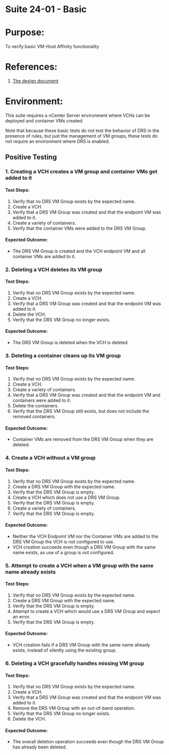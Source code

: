 Suite 24-01 - Basic
===================

# Purpose:
To verify basic VM-Host Affinity functionality

# References:
1. [The design document](../../../doc/design/host-affinity.md)

# Environment:
This suite requires a vCenter Server environment where VCHs can be deployed and container VMs created.

Note that because these basic tests do not test the behavior of DRS in the presence of rules, but just the management of
VM groups, these tests do not require an environment where DRS is enabled.


Positive Testing
----------------

### 1. Creating a VCH creates a VM group and container VMs get added to it

#### Test Steps:
1. Verify that no DRS VM Group exists by the expected name.
2. Create a VCH.
3. Verify that a DRS VM Group was created and that the endpoint VM was added to it.
4. Create a variety of containers.
5. Verify that the container VMs were added to the DRS VM Group.

#### Expected Outcome:
* The DRS VM Group is created and the VCH endpoint VM and all container VMs are added to it.


### 2. Deleting a VCH deletes its VM group

#### Test Steps:
1. Verify that no DRS VM Group exists by the expected name.
2. Create a VCH.
3. Verify that a DRS VM Group was created and that the endpoint VM was added to it.
4. Delete the VCH.
5. Verify that the DRS VM Group no longer exists.

#### Expected Outcome:
* The DRS VM Group is deleted when the VCH is deleted.


### 3. Deleting a container cleans up its VM group

#### Test Steps:
1. Verify that no DRS VM Group exists by the expected name.
2. Create a VCH.
3. Create a variety of containers.
4. Verify that a DRS VM Group was created and that the endpoint VM and containers were added to it.
5. Delete the containers.
6. Verify that the DRS VM Group still exists, but does not include the removed containers.

#### Expected Outcome:
* Container VMs are removed from the DRS VM Group when they are deleted.


### 4. Create a VCH without a VM group

#### Test Steps:
1. Verify that no DRS VM Group exists by the expected name.
2. Create a DRS VM Group with the expected name.
3. Verify that the DRS VM Group is empty.
4. Create a VCH which does not use a DRS VM Group.
5. Verify that the DRS VM Group is empty.
6. Create a variety of containers.
7. Verify that the DRS VM Group is empty.

#### Expected Outcome:
* Neither the VCH Endpoint VM nor the Container VMs are added to the DRS VM Group the VCH is not configured to use.
* VCH creation succeeds even though a DRS VM Group with the same name exists, as use of a group is not configured.


### 5. Attempt to create a VCH when a VM group with the same name already exists

#### Test Steps:
1. Verify that no DRS VM Group exists by the expected name.
2. Create a DRS VM Group with the expected name.
3. Verify that the DRS VM Group is empty.
4. Attempt to create a VCH which would use a DRS VM Group and expect an error.
5. Verify that the DRS VM Group is empty.

#### Expected Outcome:
* VCH creation fails if a DRS VM Group with the same name already exists, instead of silently using the existing group.


### 6. Deleting a VCH gracefully handles missing VM group

#### Test Steps:
1. Verify that no DRS VM Group exists by the expected name.
2. Create a VCH.
3. Verify that a DRS VM Group was created and that the endpoint VM was added to it.
4. Remove the DRS VM Group with an out-of-band operation.
5. Verify that the DRS VM Group no longer exists.
6. Delete the VCH.

#### Expected Outcome:
* The overall deletion operation succeeds even though the DRS VM Group has already been deleted.
